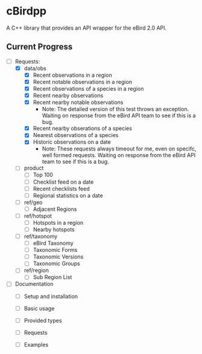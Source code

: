 # cBirdpp
A C++ library that provides an API wrapper for the eBird 2.0 API.

## Current Progress

- [ ] Requests:
  - [x] data/obs
    - [x] Recent observations in a region
    - [x] Recent notable observations in a region
    - [x] Recent observations of a species in a region
    - [x] Recent nearby observations
    - [x] Recent nearby notable observations
        - Note: The detailed version of this test throws an exception. Waiting on response from the eBird API team to see if this is a bug.
    - [x] Recent nearby obserations of a species
    - [x] Nearest observations of a species
    - [x] Historic observations on a date
        - Note: These requests always timeout for me, even on specifc, well formed requests. Waiting on response from the eBird API team to see if this is a bug.
  - [ ] product
    - [ ] Top 100
    - [ ] Checklist feed on a date
    - [ ] Recent checklists feed
    - [ ] Regional statistics on a date
  - [ ] ref/geo
    - [ ] Adjacent Regions
  - [ ] ref/hotspot
    - [ ] Hotspots in a region
    - [ ] Nearby hotspots
  - [ ] ref/taxonomy
    - [ ] eBird Taxonomy
    - [ ] Taxonomic Forms
    - [ ] Taxonomic Versions
    - [ ] Taxonomic Groups
  - [ ] ref/region
    - [ ] Sub Region List

- [ ] Documentation
  - [ ] Setup and installation
  - [ ] Basic usage
  - [ ] Provided types
  - [ ] Requests
  - [ ] Examples

